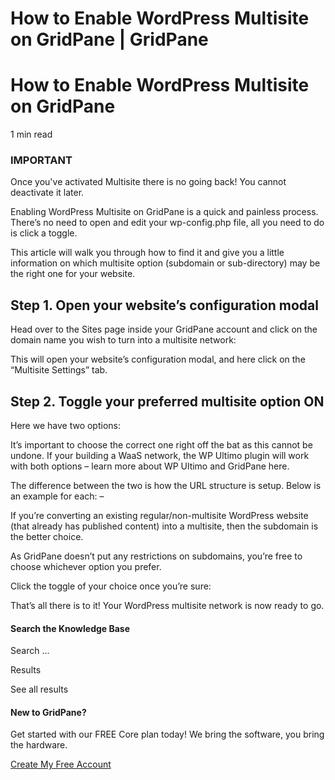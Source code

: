 # How to Enable WordPress Multisite on GridPane | GridPane

# How to Enable WordPress Multisite on GridPane

 

1 min read 

 

### IMPORTANT

Once you've activated Multisite there is no going back! You cannot deactivate it later.

Enabling WordPress Multisite on GridPane is a quick and painless process. There’s no need to open and edit your wp-config.php file, all you need to do is click a toggle.

This article will walk you through how to find it and give you a little information on which multisite option (subdomain or sub-directory) may be the right one for your website.

## Step 1. Open your website’s configuration modal

Head over to the Sites page inside your GridPane account and click on the domain name you wish to turn into a multisite network:

This will open your website’s configuration modal, and here click on the “Multisite Settings” tab.

## Step 2. Toggle your preferred multisite option ON

Here we have two options:

It’s important to choose the correct one right off the bat as this cannot be undone. If your building a WaaS network, the WP Ultimo plugin will work with both options – learn more about WP Ultimo and GridPane here.

The difference between the two is how the URL structure is setup. Below is an example for each: –

If you’re converting an existing regular/non-multisite WordPress website (that already has published content) into a multisite, then the subdomain is the better choice.

As GridPane doesn’t put any restrictions on subdomains, you’re free to choose whichever option you prefer.

Click the toggle of your choice once you’re sure:

That’s all there is to it! Your WordPress multisite network is now ready to go.

 

 

#### Search the Knowledge Base

Search ...

 Results

See all results

#### New to GridPane?

Get started with our FREE Core plan today! We bring the software, you bring the hardware.

[Create My Free Account](https://gridpane.com/checkout/?plan=core)

